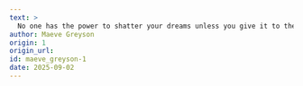 ```yaml
---
text: >
  No one has the power to shatter your dreams unless you give it to them.
author: Maeve Greyson
origin: 1
origin_url:
id: maeve_greyson-1
date: 2025-09-02 
---
```

